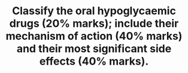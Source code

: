 ---
title: "Classify the oral hypoglycaemic drugs (20% marks); include their mechanism of action (40% marks) and their most significant side effects (40% marks)."
entityType: SAQ
exam: PEX
college: CICM
year: 2020
sitting: B
question: 06
passRate: 37
EC_expectedDomains:
- "High scoring answers most often started with a strong and logical structure and focused on the requested categories of information."
- "Many candidates gave good answers across the wide range of drugs."
EC_errorsCommon:
- "Several candidates could have scored more highly by giving more correct information on biguanides and sulphonylureas."
---
